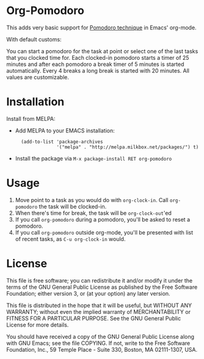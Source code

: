 Org-Pomodoro
============

This adds very basic support for
[Pomodoro technique](http://www.pomodorotechnique.com/)
in Emacs' org-mode.

With default customs:

You can start a pomodoro for the task at point or select one of the
last tasks that you clocked time for. Each clocked-in pomodoro
starts a timer of 25 minutes and after each pomodoro a break timer of
5 minutes is started automatically. Every 4 breaks a long break is
started with 20 minutes. All values are customizable.

Installation
============

 Install from MELPA:

 * Add MELPA to your EMACS installation:

         (add-to-list 'package-archives
                      '("melpa" . "http://melpa.milkbox.net/packages/") t)

 * Install the package via `M-x package-install RET org-pomodoro`

Usage
=====

 1. Move point to a task as you would do with `org-clock-in`.
    Call `org-pomodoro` the task will be clocked-in.
 2. When there's time for break, the task will be `org-clock-out`'ed
 3. If you call `org-pomodoro` during a pomodoro, you'll be asked to reset
    a pomodoro.
 4. If you call `org-pomodoro` outside org-mode, you'll be presented
    with list of recent tasks, as `C-u org-clock-in` would.

License
=======

This file is free software; you can redistribute it and/or modify
it under the terms of the GNU General Public License as published by
the Free Software Foundation; either version 3, or (at your option)
any later version.

This file is distributed in the hope that it will be useful,
but WITHOUT ANY WARRANTY; without even the implied warranty of
MERCHANTABILITY or FITNESS FOR A PARTICULAR PURPOSE.  See the
GNU General Public License for more details.

You should have received a copy of the GNU General Public License
along with GNU Emacs; see the file COPYING.  If not, write to
the Free Software Foundation, Inc., 59 Temple Place - Suite 330,
Boston, MA 02111-1307, USA.
